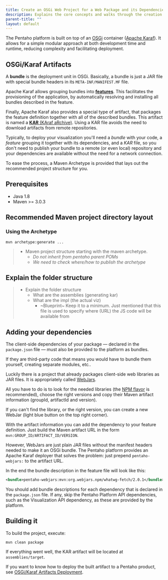 ```yaml
---
title: Create an OSGi Web Project for a Web Package and its Dependencies
description: Explains the core concepts and walks through the creation of a KAR file for deploying a web package and its dependencies in the Pentaho Platform.
parent-title: ""
layout: default
---
```


The Pentaho platform is built on top of an [OSGi](https://www.osgi.org/) container 
([Apache Karaf](https://karaf.apache.org)).
It allows for a simple modular approach at both development time and runtime, 
reducing complexity and facilitating deployment.

## OSGi/Karaf Artifacts

A **bundle** is the deployment unit in OSGi. 
Basically, a bundle is just a JAR file with special bundle headers in its `META-INF/MANIFEST.MF` file.

Apache Karaf allows grouping bundles into 
[**features**](https://karaf.apache.org/manual/latest/provisioning#_feature_and_resolver). 
This facilitates the provisioning of the application, 
by automatically resolving and installing all bundles described in the feature.

Finally, Apache Karaf also provides a special type of artifact, 
that packages the feature definition together with all of the described bundles. 
This artifact is named a [**KAR** (KAraf aRchive)](https://karaf.apache.org/manual/latest/kar). 
Using a KAR file avoids the need to download artifacts from remote repositories.

Typically, to deploy your visualization you'll need a _bundle_ with your code, 
a _feature_ grouping it together with its dependencies, 
and a _KAR_ file, so you don't need to publish your bundle to a remote (or even local) repository and 
your dependencies are available without the need for a network connection.

To ease the process, a Maven Archetype is provided that lays out the recommended project structure for you.

## Prerequisites

- Java 1.8
- Maven >= 3.0.3

## Recommended Maven project directory layout

### Using the Archetype

```shell
mvn archetype:generate ...
```

>  - Maven project structure starting with the maven archetype. 
>    - _Do not inherit from pentaho parent POMs_
>    - _We need to check where/how to publish the archetype_

## Explain the folder structure

>  - Explain the folder structure
>    - What are the assemblies (generating kar) 
>    - What are the impl (the actual viz)
>      - ~Blueprint~ Keep it to a minimum. Just mentioned that this file is used to specify where (URL) the JS code will be available from

## Adding your dependencies

The client-side dependencies of your package — declared in the `package.json` file — 
must also be provided to the platform as bundles.

If they are third-party code that means you would have to bundle them yourself, creating separate modules, etc..

Luckily there is a project that already packages client-side web libraries as JAR files. 
It is appropriately called [WebJars](http://www.webjars.org).

All you have to do is to look for the needed libraries (the [NPM flavor](http://www.webjars.org/npm) is recommended), 
choose the right versions and copy their Maven artifact information (groupId, artifactId and version).

If you can't find the library, or the right version, you can create a new WebJar (light blue button on the top right corner).

With the artifact information you can add the dependency to your feature definition.
Just build the Maven artifact URL in the form `mvn:GROUP_ID/ARTIFACT_ID/VERSION`.

However, WebJars are just plain JAR files without the manifest headers needed to make it an OSGi bundle.
The Pentaho platform provides an Apache Karaf deployer that solves the problem:
just prepend `pentaho-webjars:` to the artifact URL.

In the end the bundle description in the feature file will look like this:
```xml
<bundle>pentaho-webjars:mvn:org.webjars.npm/whatwg-fetch/2.0.1</bundle>
```

You should add bundle descriptions for each dependency that is declared in the `package.json` file.
If any, skip the Pentaho Platform API dependencies, such as the Visualization API dependency, 
as these are provided by the platform.

## Building it

To build the project, execute:

```shell
mvn clean package
```

If everything went well, the KAR artifact will be located at `assemblies/target`.

If you want to know how to deploy the built artifact to a Pentaho product,
see [OSGi/Karaf Artifacts Deployment](osgi-deployment).
